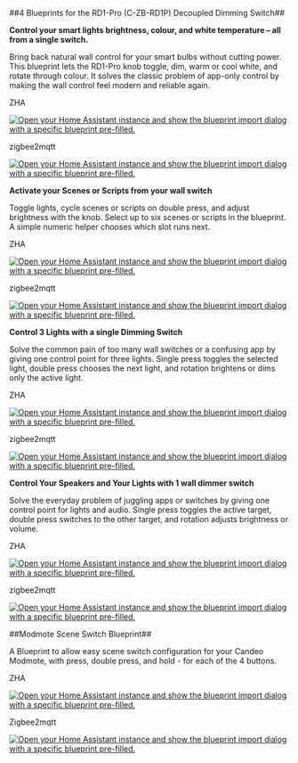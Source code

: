 
##4 Blueprints for the RD1-Pro (C-ZB-RD1P) Decoupled Dimming Switch##


**Control your smart lights brightness, colour, and white temperature – all from a single switch.**

Bring back natural wall control for your smart bulbs without cutting power. This blueprint lets the RD1-Pro knob toggle, dim, warm or cool white, and rotate through colour. It solves the classic problem of app-only control by making the wall control feel modern and reliable again.

ZHA

[![Open your Home Assistant instance and show the blueprint import dialog with a specific blueprint pre-filled.](https://my.home-assistant.io/badges/blueprint_import.svg)](https://my.home-assistant.io/redirect/blueprint_import/?blueprint_url=https://github.com/candeosmart/homeassistant-blueprints/blob/main/candeo-blueprint-zha-RD1P-smart-bulb-colour-light-control.yaml)

zigbee2mqtt

[![Open your Home Assistant instance and show the blueprint import dialog with a specific blueprint pre-filled.](https://my.home-assistant.io/badges/blueprint_import.svg)](https://my.home-assistant.io/redirect/blueprint_import/?blueprint_url=https://github.com/candeosmart/homeassistant-blueprints/blob/main/candeo-blueprint-zigbee2mqtt-RD1P-smart-bulb-colour-light-control.yaml)



**Activate your Scenes or Scripts from your wall switch**

Toggle lights, cycle scenes or scripts on double press, and adjust brightness with the knob.  Select up to six scenes or scripts  in the blueprint. A simple numeric helper chooses which slot runs next.

ZHA

[![Open your Home Assistant instance and show the blueprint import dialog with a specific blueprint pre-filled.](https://my.home-assistant.io/badges/blueprint_import.svg)](https://my.home-assistant.io/redirect/blueprint_import/?blueprint_url=https://github.com/candeosmart/homeassistant-blueprints/blob/main/candeo-blueprint-zha-RD1P-scene-control.yaml)

zigbee2mqtt

[![Open your Home Assistant instance and show the blueprint import dialog with a specific blueprint pre-filled.](https://my.home-assistant.io/badges/blueprint_import.svg)](https://my.home-assistant.io/redirect/blueprint_import/?blueprint_url=https://github.com/candeosmart/homeassistant-blueprints/blob/main/candeo-blueprint-zigbee2mqtt-RD1P-scene-control.yaml)



**Control 3 Lights with a single Dimming Switch**

Solve the common pain of too many wall switches or a confusing app by giving one control point for three lights. Single press toggles the selected light, double press chooses the next light, and rotation brightens or dims only the active light.

ZHA

[![Open your Home Assistant instance and show the blueprint import dialog with a specific blueprint pre-filled.](https://my.home-assistant.io/badges/blueprint_import.svg)](https://my.home-assistant.io/redirect/blueprint_import/?blueprint_url=https://github.com/candeosmart/homeassistant-blueprints/blob/main/candeo-blueprint-zha-RD1P-3-light-control-toggle-dimming.yaml)

zigbee2mqtt

[![Open your Home Assistant instance and show the blueprint import dialog with a specific blueprint pre-filled.](https://my.home-assistant.io/badges/blueprint_import.svg)](https://my.home-assistant.io/redirect/blueprint_import/?blueprint_url=https://github.com/candeosmart/homeassistant-blueprints/blob/main/candeo-blueprint-zigbee2mqtt-RD1P-3-light-control-toggle-dimming.yaml)



**Control Your Speakers and Your Lights with 1 wall dimmer switch**

Solve the everyday problem of juggling apps or switches by giving one control point for lights and audio. Single press toggles the active target, double press switches to the other target, and rotation adjusts brightness or volume.

ZHA

[![Open your Home Assistant instance and show the blueprint import dialog with a specific blueprint pre-filled.](https://my.home-assistant.io/badges/blueprint_import.svg)](https://my.home-assistant.io/redirect/blueprint_import/?blueprint_url=https://github.com/candeosmart/homeassistant-blueprints/blob/main/candeo-blueprint-zha-RD1P-light-and-speaker-control.yaml)

zigbee2mqtt

[![Open your Home Assistant instance and show the blueprint import dialog with a specific blueprint pre-filled.](https://my.home-assistant.io/badges/blueprint_import.svg)](https://my.home-assistant.io/redirect/blueprint_import/?blueprint_url=https://github.com/candeosmart/homeassistant-blueprints/blob/main/candeo-blueprint-zigbee2mqtt-RD1P-light-and-speaker-control.yaml)






##Modmote Scene Switch Blueprint##

A Blueprint to allow easy scene switch configuration for your Candeo Modmote, with press, double press, and hold - for each of the 4 buttons.

ZHA

[![Open your Home Assistant instance and show the blueprint import dialog with a specific blueprint pre-filled.](https://my.home-assistant.io/badges/blueprint_import.svg)](https://my.home-assistant.io/redirect/blueprint_import/?blueprint_url=https://github.com/candeosmart/homeassistant-blueprints/blob/main/candeo-modmote-blueprint-zha.yaml)


Zigbee2mqtt

[![Open your Home Assistant instance and show the blueprint import dialog with a specific blueprint pre-filled.](https://my.home-assistant.io/badges/blueprint_import.svg)](https://my.home-assistant.io/redirect/blueprint_import/?blueprint_url=https://github.com/candeosmart/homeassistant-blueprints/blob/main/candeo-modmote-blueprint-zigbee2mqtt.yaml)



